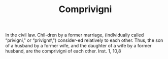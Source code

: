 ---
title: Comprivigni
letter: C
permalink: "/definitions/bld-comprivigni.html"
body: In the civil law. Chil-dren by a former marriage, (indlvidualiy called “privigni,"
  or “privign#,") consider-ed relatively to each other. Thus, the son of a husband
  by a former wife, and the daughter of a wife by a former husband, are the comprivigni
  of each other. Inst. 1, 10,8
published_at: '2018-07-07'
source: Black's Law Dictionary 2nd Ed (1910)
layout: post
---